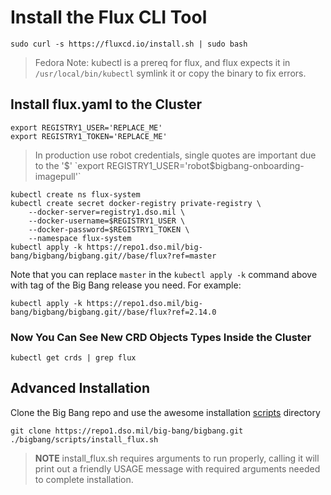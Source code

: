 # Install the Flux CLI Tool

```shell
sudo curl -s https://fluxcd.io/install.sh | sudo bash
```

> Fedora Note: kubectl is a prereq for flux, and flux expects it in `/usr/local/bin/kubectl` symlink it or copy the binary to fix errors.

## Install flux.yaml to the Cluster

```shell
export REGISTRY1_USER='REPLACE_ME'
export REGISTRY1_TOKEN='REPLACE_ME'
```

> In production use robot credentials, single quotes are important due to the '$'  
`export REGISTRY1_USER='robot$bigbang-onboarding-imagepull'`

```shell
kubectl create ns flux-system
kubectl create secret docker-registry private-registry \
    --docker-server=registry1.dso.mil \
    --docker-username=$REGISTRY1_USER \
    --docker-password=$REGISTRY1_TOKEN \
    --namespace flux-system
kubectl apply -k https://repo1.dso.mil/big-bang/bigbang/bigbang.git//base/flux?ref=master
```
Note that you can replace ```master``` in the ```kubectl apply -k``` command above with tag of the Big Bang release you need. For example:
```
kubectl apply -k https://repo1.dso.mil/big-bang/bigbang/bigbang.git//base/flux?ref=2.14.0
```

### Now You Can See New CRD Objects Types Inside the Cluster

```shell
kubectl get crds | grep flux
```

## Advanced Installation

Clone the Big Bang repo and use the awesome installation [scripts](https://repo1.dso.mil/big-bang/bigbang/-/tree/master/scripts) directory

```shell
git clone https://repo1.dso.mil/big-bang/bigbang.git
./bigbang/scripts/install_flux.sh
```

> **NOTE** install_flux.sh requires arguments to run properly, calling it will print out a friendly USAGE message with required arguments needed to complete installation.
